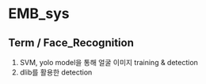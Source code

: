 # EMB_sys
## Term / Face_Recognition

1. SVM, yolo model을 통해 얼굴 이미지 training & detection
2. dlib를 활용한 detection
